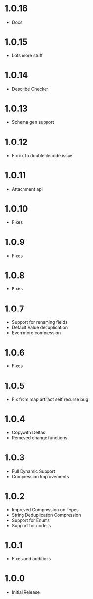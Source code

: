 # 1.0.16
* Docs

# 1.0.15
* Lots more stuff

# 1.0.14
* Describe Checker

# 1.0.13
* Schema gen support

# 1.0.12
* Fix int to double decode issue

# 1.0.11
* Attachment api

# 1.0.10
* Fixes

# 1.0.9
* Fixes

# 1.0.8
* Fixes

# 1.0.7
* Support for renaming fields
* Default Value deduplication
* Even more compression

# 1.0.6
* Fixes

# 1.0.5
* Fix from map artifact self recurse bug

# 1.0.4
* Copywith Deltas
* Removed change functions

# 1.0.3
* Full Dynamic Support
* Compression Improvements

# 1.0.2
* Improved Compression on Types
* String Deduplication Compression
* Support for Enums
* Support for codecs

# 1.0.1
* Fixes and additions

# 1.0.0

* Initial Release
